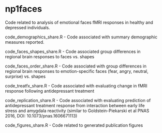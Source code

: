 # np1faces

Code related to analysis of emotional faces fMRI responses in healthy and depressed individuals.

code_demographics_share.R - Code associated with summary demographic measures reported.

code_faces_shapes_share.R - Code associated group differences in regional brain responses to faces vs. shapes

code_faces_order_share.R - Code associated with group differences in regional brain responses to emotion-specific faces (fear, angry, neutral, surprise) vs. shapes

code_treatfx_share.R - Code associated with evaluating change in fMRI response following antidepressant treatment

code_replication_share.R - Code associated with evaluating prediction of antidepressant treatment response from interaction between early life stress and amygdala reactivity (similar to Goldstein-Piekarski et al PNAS 2016, DOI: 10.1073/pnas.1606671113)

code_figures_share.R - Code related to generated publication figures
